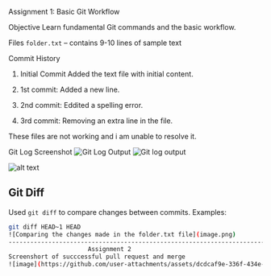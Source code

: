 Assignment 1: Basic Git Workflow

Objective
Learn fundamental Git commands and the basic workflow.

Files
`folder.txt` – contains 9-10 lines of sample text

Commit History
1. Initial Commit
Added the text file with initial content.

2. 1st commit:
Added a new line.

3. 2nd commit:
Eddited a spelling error.

4. 3rd commit:
Removing an extra line in the file.

These files are not working and i am unable to resolve it.

Git Log Screenshot
![Git Log Output](./ss/Screenshot%202025-05-05%20150413.png) <!-- Save your screenshot inside a /screenshots folder -->
![Git log output](<Screenshot 2025-05-05 150413-1.png>)

![alt text](<./Screenshot 2025-05-05 150413.png>)
## Git Diff
Used `git diff` to compare changes between commits. Examples:
```bash
git diff HEAD~1 HEAD
![Comparing the changes made in the folder.txt file](image.png)
--------------------------------------------------------------------------------
                      Assignment 2
Screenshort of succcessful pull request and merge
![image](https://github.com/user-attachments/assets/dcdcaf9e-336f-434e-a4c0-0461d316de15)

